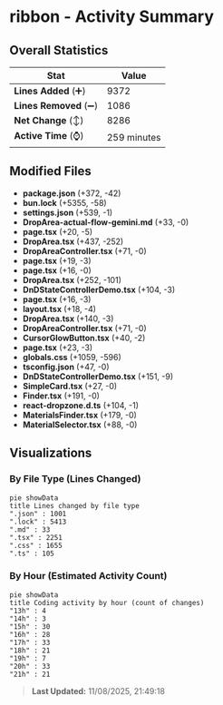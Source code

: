 # ribbon - Activity Summary 

## Overall Statistics

| Stat                   | Value                                                             |
| ---------------------- | ----------------------------------------------------------------- |
| **Lines Added** (➕)   | 9372                                          |
| **Lines Removed** (➖) | 1086                                        |
| **Net Change** (↕)    | 8286                |
| **Active Time** (⌚)   | 259 minutes |


## Modified Files
- **package.json** (+372, -42)
- **bun.lock** (+5355, -58)
- **settings.json** (+539, -1)
- **DropArea-actual-flow-gemini.md** (+33, -0)
- **page.tsx** (+20, -5)
- **DropArea.tsx** (+437, -252)
- **DropAreaController.tsx** (+71, -0)
- **page.tsx** (+19, -3)
- **page.tsx** (+16, -0)
- **DropArea.tsx** (+252, -101)
- **DnDStateControllerDemo.tsx** (+104, -3)
- **page.tsx** (+16, -3)
- **layout.tsx** (+18, -4)
- **DropArea.tsx** (+140, -3)
- **DropAreaController.tsx** (+71, -0)
- **CursorGlowButton.tsx** (+40, -2)
- **page.tsx** (+23, -3)
- **globals.css** (+1059, -596)
- **tsconfig.json** (+47, -0)
- **DnDStateControllerDemo.tsx** (+151, -9)
- **SimpleCard.tsx** (+27, -0)
- **Finder.tsx** (+191, -0)
- **react-dropzone.d.ts** (+104, -1)
- **MaterialsFinder.tsx** (+179, -0)
- **MaterialSelector.tsx** (+88, -0)

## Visualizations

### By File Type (Lines Changed)

```mermaid
pie showData
title Lines changed by file type
".json" : 1001
".lock" : 5413
".md" : 33
".tsx" : 2251
".css" : 1655
".ts" : 105
```

### By Hour (Estimated Activity Count)

```mermaid
pie showData
title Coding activity by hour (count of changes)
"13h" : 4
"14h" : 3
"15h" : 30
"16h" : 28
"17h" : 33
"18h" : 21
"19h" : 7
"20h" : 33
"21h" : 21
```


> **Last Updated:** 11/08/2025, 21:49:18